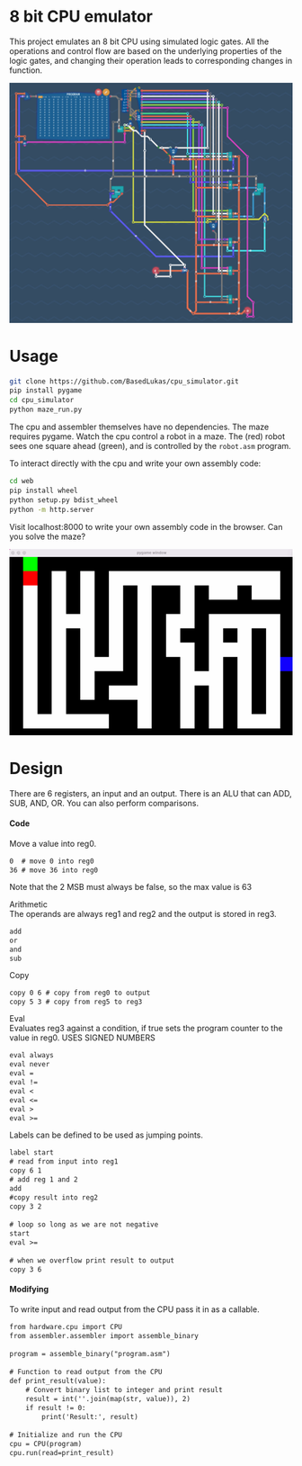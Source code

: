 
# 8 bit CPU emulator

This project emulates an 8 bit CPU using simulated logic gates. All the operations and control flow are based on the underlying properties of the logic gates, and changing their operation leads to corresponding changes in function.  
 
 <img src="./docs/full_cpu.png" width="600">
 
# Usage  
```bash
git clone https://github.com/BasedLukas/cpu_simulator.git
pip install pygame
cd cpu_simulator
python maze_run.py
```
The cpu and assembler themselves have no dependencies. The maze requires pygame.
Watch the cpu control a robot in a maze. The (red) robot sees one square ahead (green), and is controlled by the `robot.asm` program.  

To interact directly with the cpu and write your own assembly code:
```bash
cd web
pip install wheel
python setup.py bdist_wheel
python -m http.server
```
Visit localhost:8000 to write your own assembly code in the browser. Can you solve the maze? 

![](./docs/maze.gif)  

  
# Design

There are 6 registers, an input and an output. There is an ALU that can ADD, SUB, AND, OR. You can also perform comparisons.

#### Code
Move a value into reg0.
```
0  # move 0 into reg0   
36 # move 36 into reg0
```   
Note that the 2 MSB must always be false, so the max value is 63

Arithmetic  
The operands are always reg1 and reg2 and the output is stored in reg3.
```
add  
or
and
sub
```
Copy
```
copy 0 6 # copy from reg0 to output
copy 5 3 # copy from reg5 to reg3
```
Eval  
Evaluates reg3 against a condition, if true sets the program counter to the value in reg0.
USES SIGNED NUMBERS
```
eval always
eval never
eval =
eval !=
eval < 
eval <=
eval >
eval >=
```  
Labels can be defined to be used as jumping points.    
```
label start
# read from input into reg1
copy 6 1
# add reg 1 and 2
add
#copy result into reg2
copy 3 2

# loop so long as we are not negative
start
eval >=

# when we overflow print result to output
copy 3 6

```
#### Modifying

To write input and read output from the CPU pass it in as a callable.  
```
from hardware.cpu import CPU
from assembler.assembler import assemble_binary

program = assemble_binary("program.asm")

# Function to read output from the CPU
def print_result(value):
    # Convert binary list to integer and print result
    result = int(''.join(map(str, value)), 2)
    if result != 0:
        print('Result:', result)

# Initialize and run the CPU
cpu = CPU(program)
cpu.run(read=print_result)
```

